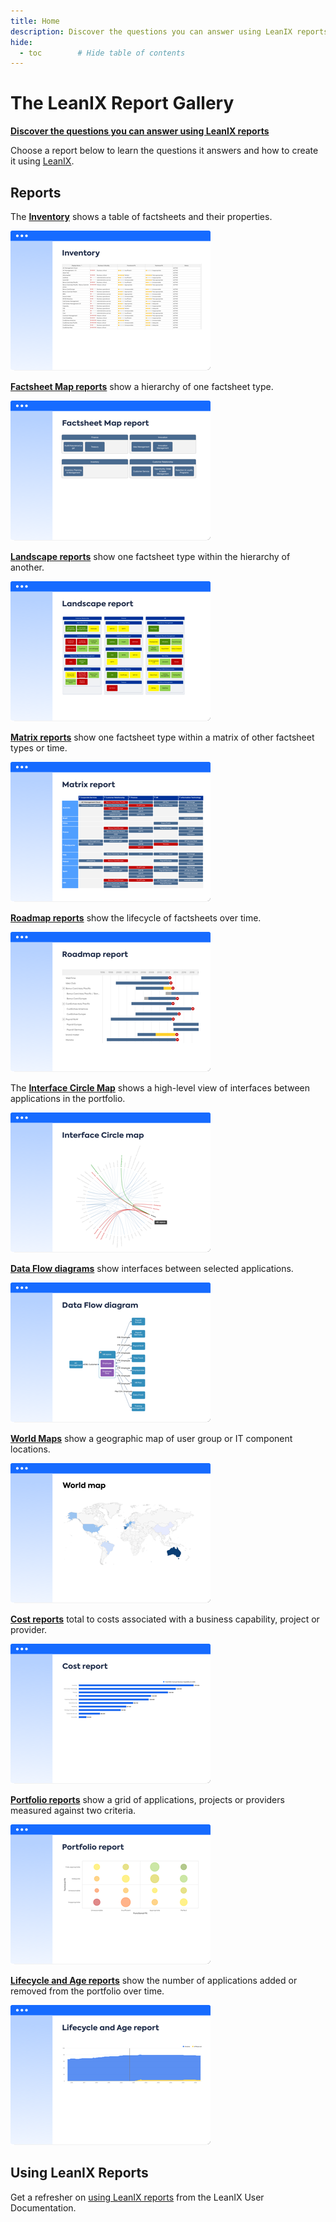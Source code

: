 ```yaml
---
title: Home
description: Discover the questions you can answer using LeanIX reports
hide:
  - toc        # Hide table of contents
---
```

 
# The LeanIX Report Gallery

**[Discover the questions you can answer using LeanIX reports][questions]**

Choose a report below to learn the questions it answers and how to create it using [LeanIX](https://www.leanix.net/en/solutions/enterprise-architecture-suite). 

## Reports

The **[Inventory][inventory]** shows a table of factsheets and their properties.

[![Inventory](assets/images/inventory-thumbnail.png)][inventory]

**[Factsheet Map reports][factsheet-map]** show a hierarchy of one factsheet type.

[![Factsheet Map reports](assets/images/factsheet-map-thumbnail.png)][factsheet-map]

**[Landscape reports][landscape]** show one factsheet type within the hierarchy of another. 

[![Landscape reports](assets/images/landscape-thumbnail.png)][landscape]

**[Matrix reports][matrix]** show one factsheet type within a matrix of other factsheet types or time.

[![Matrix reports](assets/images/matrix-thumbnail.png)][matrix]

**[Roadmap reports][roadmap]** show the lifecycle of factsheets over time. 

[![Roadmap reports](assets/images/roadmap-thumbnail.png)][roadmap]

The **[Interface Circle Map][interface]** shows a high-level view of interfaces between applications in the portfolio.

[![Interface Circle Map report](assets/images/interface-circle-map-thumbnail.png)][interface]

**[Data Flow diagrams][data-flow]** show interfaces between selected applications.

[![Data Flow diagrams](assets/images/dataflow-thumbnail.png)][data-flow]

**[World Maps][location]** show a geographic map of user group or IT component locations.

[![World Map reports](assets/images/world-map-thumbnail.png)][location]

**[Cost reports][cost]** total to costs associated with a business capability, project or provider.

[![Cost reports](assets/images/cost-thumbnail.png)][cost]

**[Portfolio reports][portfolio]** show a grid of applications, projects or providers measured against two criteria.

[![Portfolio reports](assets/images/portfolio-thumbnail.png)][portfolio]

**[Lifecycle and Age reports][lifecycle-age]** show the number of applications added or removed from the portfolio over time.

[![Lifecycle and Age reports](assets/images/lifecycle-age-thumbnail.png)][lifecycle-age]

## Using LeanIX Reports

Get a refresher on [using LeanIX reports](https://docs.leanix.net/docs/insights-through-reports) from the LeanIX User Documentation.


<!-- links -->
[questions]: questions.md 
[factsheet-map]: factsheet-map/ "Factsheet maps"
[landscape]: landscape/ "Landscape reports"
[matrix]: matrix/ "Matrix reports"
[roadmap]: roadmap/ "Roadmap reports"
[location]: location/ "World maps"
[interface]: interface/ "Interface Circle map"
[data-flow]: dataflow/ "Data Flow diagram"
[cost]: cost/ "Cost reports"
[lifecycle-age]: metrics/lifecycle-and-age-report "Lifecycle and Age reports"
[portfolio]: metrics/ "Portfolio reports"
[inventory]: inventory/ "Inventory"
